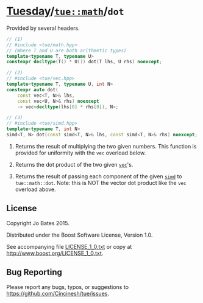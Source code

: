 [Tuesday](../../../README.md)/[`tue::math`](../../namespaces/tue/math.md)/`dot`
===============================================================================
Provided by several headers.

```c++
// (1)
// #include <tue/math.hpp>
// (Where T and U are both arithmetic types)
template<typename T, typename U>
constexpr decltype(T() * U()) dot(T lhs, U rhs) noexcept;

// (2)
// #include <tue/vec.hpp>
template<typename T, typename U, int N>
constexpr auto dot(
    const vec<T, N>& lhs,
    const vec<U, N>& rhs) noexcept
    -> vec<decltype(lhs[0] * rhs[0]), N>;

// (3)
// #include <tue/simd.hpp>
template<typename T, int N>
simd<T, N> dot(const simd<T, N>& lhs, const simd<T, N>& rhs) noexcept;
```

1. Returns the result of multiplying the two given numbers. This function is
   provided for uniformity with the `vec` overload below.

2. Returns the dot product of the two given [`vec`](../../headers/vec.md)'s.

3. Returns the result of passing each component of the given
   [`simd`](../../headers/simd.md) to `tue::math::dot`. Note: this is NOT the
   vector dot product like the `vec` overload above.

License
-------
Copyright Jo Bates 2015.

Distributed under the Boost Software License, Version 1.0.

See accompanying file [LICENSE_1_0.txt](../../../LICENSE_1_0.txt) or copy at
http://www.boost.org/LICENSE_1_0.txt.

Bug Reporting
-------------
Please report any bugs, typos, or suggestions to
https://github.com/Cincinesh/tue/issues.
